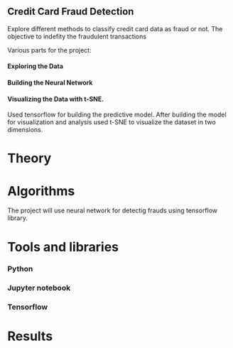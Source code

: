 ## Credit Card Fraud Detection
Explore different methods to classify credit card data as fraud or not. The objective to indefity the fraudulent transactions
 
Various parts for the project:
#### Exploring the Data
#### Building the Neural Network
#### Visualizing the Data with t-SNE.
Used tensorflow for building the predictive model. After building the model for visualization and analysis used t-SNE to visualize the dataset in two dimensions.

# Theory

# Algorithms
 The project will use neural network for detectig frauds using tensorflow library. 
 
 
 # Tools and libraries
 ### Python
 ### Jupyter notebook
 ### Tensorflow

 #### 
 
# Results
